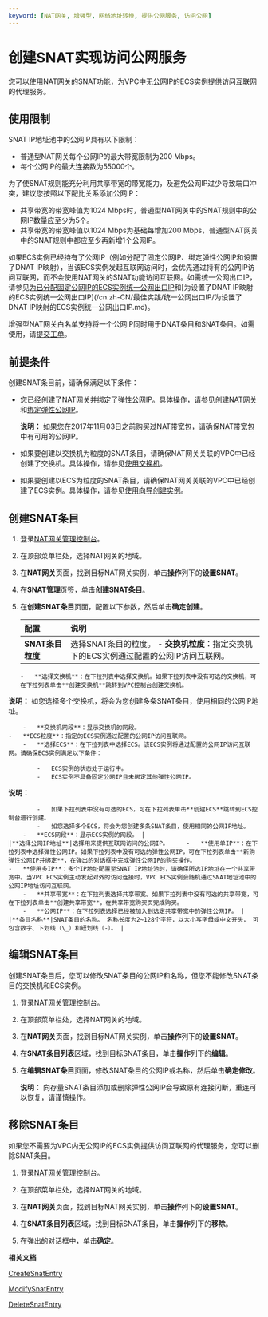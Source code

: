 ```yaml
---
keyword: [NAT网关, 增强型, 网络地址转换, 提供公网服务, 访问公网]
---
```


# 创建SNAT实现访问公网服务

您可以使用NAT网关的SNAT功能，为VPC中无公网IP的ECS实例提供访问互联网的代理服务。

## 使用限制

SNAT IP地址池中的公网IP具有以下限制：

-   普通型NAT网关每个公网IP的最大带宽限制为200 Mbps。
-   每个公网IP的最大连接数为55000个。

为了使SNAT规则能充分利用共享带宽的带宽能力，及避免公网IP过少导致端口冲突，建议您按照以下配比关系添加公网IP：

-   共享带宽的带宽峰值为1024 Mbps时，普通型NAT网关中的SNAT规则中的公网IP数量应至少为5个。
-   共享带宽的带宽峰值以1024 Mbps为基础每增加200 Mbps，普通型NAT网关中的SNAT规则中都应至少再新增1个公网IP。

如果ECS实例已经持有了公网IP（例如分配了固定公网IP、绑定弹性公网IP和设置了DNAT IP映射），当该ECS实例发起互联网访问时，会优先通过持有的公网IP访问互联网，而不会使用NAT网关的SNAT功能访问互联网。如需统一公网出口IP，请参见[为已分配固定公网IP的ECS实例统一公网出口IP](/cn.zh-CN/最佳实践/统一公网出口IP/为已分配固定公网IP的ECS实例统一公网出口IP.md)和[为设置了DNAT IP映射的ECS实例统一公网出口IP](/cn.zh-CN/最佳实践/统一公网出口IP/为设置了DNAT IP映射的ECS实例统一公网出口IP.md)。

增强型NAT网关白名单支持将一个公网IP同时用于DNAT条目和SNAT条目。如需使用，请[提交工单](https://selfservice.console.aliyun.com/ticket/category/natgw/today)。

## 前提条件

创建SNAT条目前，请确保满足以下条件：

-   您已经创建了NAT网关并绑定了弹性公网IP。具体操作，请参见[创建NAT网关](/cn.zh-CN/购买指南/购买NAT网关.md)和[绑定弹性公网IP](/cn.zh-CN/基本功能操作/创建NAT网关实例.md)。

    **说明：** 如果您在2017年11月03日之前购买过NAT带宽包，请确保NAT带宽包中有可用的公网IP。

-   如果要创建以交换机为粒度的SNAT条目，请确保NAT网关关联的VPC中已经创建了交换机。具体操作，请参见[使用交换机](/cn.zh-CN/专有网络和交换机/使用交换机.md)。
-   如果要创建以ECS为粒度的SNAT条目，请确保NAT网关关联的VPC中已经创建了ECS实例。具体操作，请参见[使用向导创建实例](/cn.zh-CN/实例/创建实例/使用向导创建实例.md)。

## 创建SNAT条目

1.  登录[NAT网关管理控制台](https://vpc.console.aliyun.com/nat)。

2.  在顶部菜单栏处，选择NAT网关的地域。

3.  在**NAT网关**页面，找到目标NAT网关实例，单击**操作**列下的**设置SNAT**。

4.  在**SNAT管理**页签，单击**创建SNAT条目**。

5.  在**创建SNAT条目**页面，配置以下参数，然后单击**确定创建**。

    |配置|说明|
    |:-|:-|
    |**SNAT条目粒度**|选择SNAT条目的粒度。    -   **交换机粒度**：指定交换机下的ECS实例通过配置的公网IP访问互联网。
        -   **选择交换机**：在下拉列表中选择交换机。如果下拉列表中没有可选的交换机，可在下拉列表单击**创建交换机**跳转到VPC控制台创建交换机。

**说明：** 如您选择多个交换机，将会为您创建多条SNAT条目，使用相同的公网IP地址。

        -   **交换机网段**：显示交换机的网段。
    -   **ECS粒度**：指定的ECS实例通过配置的公网IP访问互联网。
        -   **选择ECS**：在下拉列表中选择ECS。该ECS实例将通过配置的公网IP访问互联网。请确保ECS实例满足以下条件：

            -   ECS实例的状态处于运行中。
            -   ECS实例不具备固定公网IP且未绑定其他弹性公网IP。
**说明：**

            -   如果下拉列表中没有可选的ECS，可在下拉列表单击**创建ECS**跳转到ECS控制台进行创建。
            -   如您选择多个ECS，将会为您创建多条SNAT条目，使用相同的公网IP地址。
        -   **ECS网段**：显示ECS实例的网段。 |
    |**选择公网IP地址**|选择用来提供互联网访问的公网IP。     -   **使用单IP**：在下拉列表中选择弹性公网IP。如果下拉列表中没有可选的弹性公网IP，可在下拉列表单击**新购弹性公网IP并绑定**，在弹出的对话框中完成弹性公网IP的购买操作。
    -   **使用多IP**：多个IP地址配置至SNAT IP地址池时，请确保所选IP地址在一个共享带宽中。当VPC ECS实例主动发起对外的访问连接时，VPC ECS实例会随机通过SNAT地址池中的公网IP地址访问互联网。
        -   **共享带宽**：在下拉列表选择共享带宽。如果下拉列表中没有可选的共享带宽，可在下拉列表单击**创建共享带宽**，在共享带宽购买页完成购买。
        -   **公网IP**：在下拉列表选择已经被加入到选定共享带宽中的弹性公网IP。 |
    |**条目名称**|SNAT条目的名称。 名称长度为2~128个字符，以大小写字母或中文开头， 可包含数字、下划线（\_）和短划线（-）。 |


## 编辑SNAT条目

创建SNAT条目后，您可以修改SNAT条目的公网IP和名称，但您不能修改SNAT条目的交换机和ECS实例。

1.  登录[NAT网关管理控制台](https://vpc.console.aliyun.com/nat)。

2.  在顶部菜单栏处，选择NAT网关的地域。

3.  在**NAT网关**页面，找到目标NAT网关实例，单击**操作**列下的**设置SNAT**。

4.  在**SNAT条目列表**区域，找到目标SNAT条目，单击**操作**列下的**编辑**。

5.  在**编辑SNAT条目**页面，修改SNAT条目的公网IP或名称，然后单击**确定修改**。

    **说明：** 向存量SNAT条目添加或删除弹性公网IP会导致原有连接闪断，重连可以恢复，请谨慎操作。


## 移除SNAT条目

如果您不需要为VPC内无公网IP的ECS实例提供访问互联网的代理服务，您可以删除SNAT条目。

1.  登录[NAT网关管理控制台](https://vpc.console.aliyun.com/nat)。

2.  在顶部菜单栏处，选择NAT网关的地域。

3.  在**NAT网关**页面，找到目标NAT网关实例，单击**操作**列下的**设置SNAT**。

4.  在**SNAT条目列表**区域，找到目标SNAT条目，单击**操作**列下的**移除**。

5.  在弹出的对话框中，单击**确定**。


**相关文档**  


[CreateSnatEntry](/cn.zh-CN/API参考/NAT网关/CreateSnatEntry.md)

[ModifySnatEntry](/cn.zh-CN/API参考/NAT网关/ModifySnatEntry.md)

[DeleteSnatEntry](/cn.zh-CN/API参考/NAT网关/DeleteSnatEntry.md)

